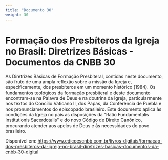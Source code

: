 ```yaml
---
title: "Documento 30"
weight: 30
---
```


# Formação dos Presbíteros da Igreja no Brasil: Diretrizes Básicas - Documentos da CNBB 30

As Diretrizes Básicas de Formação Presbiteral, contidas neste documento, são fruto de uma ampla reflexão sobre a missão da Igreja e, especificamente, dos presbíteros em um momento histórico (1984). Os fundamentos teológicos da formação presbiteral e deste documento encontram-se na Palavra de Deus e na doutrina da Igreja, particularmente nos textos do Concílio Vaticano II, dos Papas, da Conferência de Puebla e nos pronunciamentos do episcopado brasileiro. Este documento aplica às condições da Igreja no país as disposições da "Ratio Fundamentalis Institutionis Sacerdotalis" e do novo Código de Direito Canônico, procurando atender aos apelos de Deus e às necessidades do povo brasileiro.

Disponível em: https://www.edicoescnbb.com.br/livros-digitais/formacao-dos-presbiteros-da-igreja-no-brasil-diretrizes-basicas-documentos-da-cnbb-30-digital
